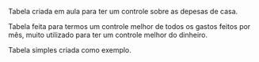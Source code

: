 Tabela criada em aula para ter um controle sobre as depesas de casa.

 Tabela feita para termos um controle melhor de todos os gastos feitos por mês, muito utilizado para ter um controle melhor do dinheiro.

Tabela simples criada como exemplo.

